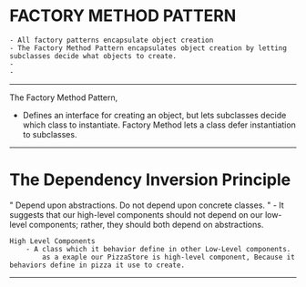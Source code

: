 
# FACTORY METHOD PATTERN

    - All factory patterns encapsulate object creation
    - The Factory Method Pattern encapsulates object creation by letting subclasses decide what objects to create.
    -
    -
---
The Factory Method Pattern,
- Defines an interface for creating an object, but lets subclasses decide which class to instantiate. Factory Method lets a class defer instantiation to subclasses.

---

# The Dependency Inversion Principle
" Depend upon abstractions. Do not depend upon concrete classes. "
    - It suggests that our high-level components should not depend on our low-level components; rather, they should both depend on abstractions.

    High Level Components
        - A class which it behavior define in other Low-Level components.
            as a exaple our PizzaStore is high-level component, Because it behaviors define in pizza it use to create.
---


